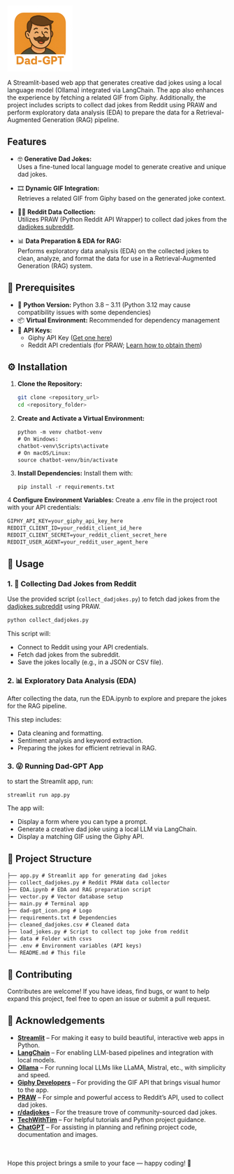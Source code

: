 <p align="left">
  <img src="dad-gpt_icon.png" alt="Dad-GPT Logo" width="150"/>
</p>

A Streamlit-based web app that generates creative dad jokes using a local language model (Ollama) integrated via LangChain. The app also enhances the experience by fetching a related GIF from Giphy. Additionally, the project includes scripts to collect dad jokes from Reddit using PRAW and perform exploratory data analysis (EDA) to prepare the data for a Retrieval-Augmented Generation (RAG) pipeline.

## Features

- 🤓 **Generative Dad Jokes:**  
  Uses a fine-tuned local language model to generate creative and unique dad jokes.

- 🎞️ **Dynamic GIF Integration:**  
  Retrieves a related GIF from Giphy based on the generated joke context.

- 👨‍💻 **Reddit Data Collection:**  
  Utilizes PRAW (Python Reddit API Wrapper) to collect dad jokes from the [dadjokes subreddit](https://www.reddit.com/r/dadjokes/).

- 📊 **Data Preparation & EDA for RAG:**  
  Performs exploratory data analysis (EDA) on the collected jokes to clean, analyze, and format the data for use in a Retrieval-Augmented Generation (RAG) system.

## 🧰 Prerequisites

- 🐍 **Python Version:** Python 3.8 – 3.11 (Python 3.12 may cause compatibility issues with some dependencies)
- 📦 **Virtual Environment:** Recommended for dependency management
- 🔑 **API Keys:**
  - Giphy API Key ([Get one here](https://developers.giphy.com/))
  - Reddit API credentials (for PRAW; [Learn how to obtain them](https://praw.readthedocs.io/en/stable/getting_started/quick_start.html))

## ⚙️ Installation

1. **Clone the Repository:**

   ```bash
   git clone <repository_url>
   cd <repository_folder>
   ```

2. **Create and Activate a Virtual Environment:**

   ```
   python -m venv chatbot-venv
   # On Windows:
   chatbot-venv\Scripts\activate
   # On macOS/Linux:
   source chatbot-venv/bin/activate
   ```

3. **Install Dependencies:**
   Install them with:
   ```
   pip install -r requirements.txt
   ```

4 **Configure Environment Variables:**
Create a .env file in the project root with your API credentials:

```
GIPHY_API_KEY=your_giphy_api_key_here
REDDIT_CLIENT_ID=your_reddit_client_id_here
REDDIT_CLIENT_SECRET=your_reddit_client_secret_here
REDDIT_USER_AGENT=your_reddit_user_agent_here
```

## 🚀 Usage

### 1. 🧠 Collecting Dad Jokes from Reddit

Use the provided script (`collect_dadjokes.py`) to fetch dad jokes from the [dadjokes subreddit](https://www.reddit.com/r/dadjokes/) using PRAW.

```bash
python collect_dadjokes.py
```

This script will:

- Connect to Reddit using your API credentials.
- Fetch dad jokes from the subreddit.
- Save the jokes locally (e.g., in a JSON or CSV file).

### 2. 📊 Exploratory Data Analysis (EDA)

After collecting the data, run the EDA.ipynb to explore and prepare the jokes for the RAG pipeline.

This step includes:

- Data cleaning and formatting.
- Sentiment analysis and keyword extraction.
- Preparing the jokes for efficient retrieval in RAG.

### 3. 😜 Running Dad-GPT App

to start the Streamlit app, run:

```
streamlit run app.py
```

The app will:

- Display a form where you can type a prompt.
- Generate a creative dad joke using a local LLM via LangChain.
- Display a matching GIF using the Giphy API.

## 📁 Project Structure

```
├── app.py # Streamlit app for generating dad jokes
├── collect_dadjokes.py # Reddit PRAW data collector
├── EDA.ipynb # EDA and RAG preparation script
├── vector.py # Vector database setup
├── main.py # Terminal app
├── dad-gpt_icon.png # Logo
├── requirements.txt # Dependencies
├── cleaned_dadjokes.csv # Cleaned data
├── load_jokes.py # Script to collect top joke from reddit
├── data # Folder with csvs
├── .env # Environment variables (API keys)
└── README.md # This file
```

## 🤝 Contributing

Contributes are welcome!
If you have ideas, find bugs, or want to help expand this project, feel free to open an issue or submit a pull request.

## 🙌 Acknowledgements

- [**Streamlit**](https://streamlit.io/) – For making it easy to build beautiful, interactive web apps in Python.
- [**LangChain**](https://www.langchain.com/) – For enabling LLM-based pipelines and integration with local models.
- [**Ollama**](https://ollama.com/) – For running local LLMs like LLaMA, Mistral, etc., with simplicity and speed.
- [**Giphy Developers**](https://developers.giphy.com/) – For providing the GIF API that brings visual humor to the app.
- [**PRAW**](https://praw.readthedocs.io/) – For simple and powerful access to Reddit’s API, used to collect dad jokes.
- [**r/dadjokes**](https://www.reddit.com/r/dadjokes/) – For the treasure trove of community-sourced dad jokes.
- [**TechWithTim**](https://www.youtube.com/@TechWithTim) – For helpful tutorials and Python project guidance.
- [**ChatGPT**](https://openai.com/chatgpt) – For assisting in planning and refining project code, documentation and images.

<br>
<br>
Hope this project brings a smile to your face — happy coding! 🧡
